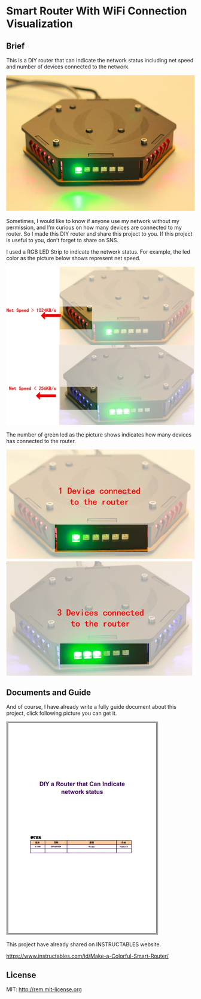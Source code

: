 # Smart Router With WiFi Connection Visualization

## Brief

This is a DIY router that can Indicate the network status including net speed and number of devices connected to the network.

![](https://raw.githubusercontent.com/Lee-Kevin/13.DIYaRouter/master/docs/1.jpg)

Sometimes, I would like to know if anyone use my network without my permission, and I’m curious on how many devices are connected to my router. So I made this DIY router and share this project to you. If this project is useful to you, don’t forget to share on SNS.

I used a RGB LED Strip to indicate the network status. For example, the led color as the picture below shows represent net speed.

![](https://raw.githubusercontent.com/Lee-Kevin/13.DIYaRouter/master/docs/2.jpg)

The number of green led as the picture shows indicates how many devices has connected to the router.

![](https://raw.githubusercontent.com/Lee-Kevin/13.DIYaRouter/master/docs/3.jpg)


## Documents and Guide

And of course, I have already write a fully guide document about this project, click following picture you can get it.

[![](https://raw.githubusercontent.com/Lee-Kevin/13.DIYaRouter/master/docs/readme.jpg)](https://github.com/Lee-Kevin/13.DIYaRouter/blob/master/docs/readme.pdf)

This project have already shared on INSTRUCTABLES website.

https://www.instructables.com/id/Make-a-Colorful-Smart-Router/

## License

MIT: http://rem.mit-license.org

